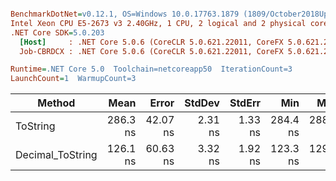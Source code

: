 ``` ini

BenchmarkDotNet=v0.12.1, OS=Windows 10.0.17763.1879 (1809/October2018Update/Redstone5)
Intel Xeon CPU E5-2673 v3 2.40GHz, 1 CPU, 2 logical and 2 physical cores
.NET Core SDK=5.0.203
  [Host]     : .NET Core 5.0.6 (CoreCLR 5.0.621.22011, CoreFX 5.0.621.22011), X64 RyuJIT
  Job-CBRDCX : .NET Core 5.0.6 (CoreCLR 5.0.621.22011, CoreFX 5.0.621.22011), X64 RyuJIT

Runtime=.NET Core 5.0  Toolchain=netcoreapp50  IterationCount=3  
LaunchCount=1  WarmupCount=3  

```
|           Method |     Mean |    Error |  StdDev |  StdErr |      Min |      Max |   Median | Ratio | MannWhitney(5%) |
|----------------- |---------:|---------:|--------:|--------:|---------:|---------:|---------:|------:|---------------- |
|         ToString | 286.3 ns | 42.07 ns | 2.31 ns | 1.33 ns | 284.4 ns | 288.9 ns | 285.7 ns |  1.00 |            Base |
| Decimal_ToString | 126.1 ns | 60.63 ns | 3.32 ns | 1.92 ns | 123.3 ns | 129.8 ns | 125.1 ns |  0.44 |               ? |
